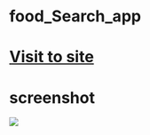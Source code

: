 # food_Search_app
# <a href="https://food-search-app-one.vercel.app/index.html" target="_blank" >Visit to site</a>

# screenshot
<img src="https://i.ibb.co/GFd2Zx1/food-Search.png" />
